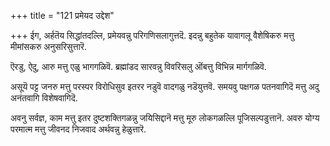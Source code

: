 +++
title = "121 प्रमेयद उद्देश"

+++
ईग, अर्हतॆय सिद्धांतदल्लि, प्रमेयवन्नु परिगणिसलागुत्तदॆ. इदन्नु बहुतेक यावागलू वैशेषिकरु मत्तु मीमांसकरु अनुसरिसुत्तारॆ.

ऎरडु, ऐदु, आरु मत्तु एळु भागगळिवॆ. ब्रह्मांडद सारवन्नु विवरिसलु ऒंबत्तु विभिन्न मार्गगळिवॆ.

असूयॆ पट्ट जनरु मत्तु परस्पर विरोधिसुव इतरर नडुवॆ वादगळु नडॆयुत्तवॆ. समयवु पक्षगळ पतनवागिदॆ मत्तु अदु अनंतवागि विशेषवागिदॆ.

अवनु सर्वज्ञ, काम मत्तु इतर दुष्टशक्तिगळन्नु जयिसिद्दानॆ मत्तु मूरु लोकगळल्लि पूजिसल्पडुत्तानॆ. अवरु योग्य परमात्म मत्तु जीवनद निजवाद अर्थवन्नु हेळुत्तारॆ.

